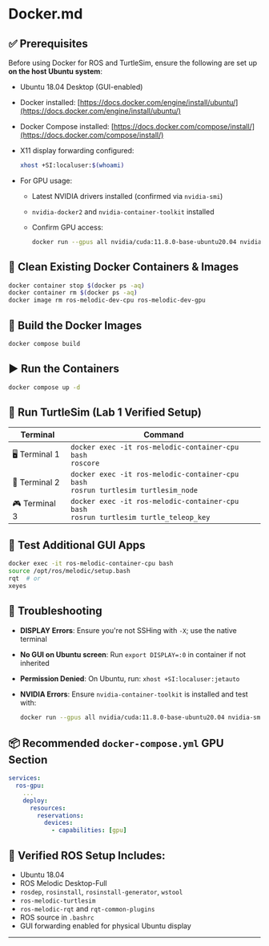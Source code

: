 # Docker.md

## ✅ Prerequisites

Before using Docker for ROS and TurtleSim, ensure the following are set up **on the host Ubuntu system**:

* Ubuntu 18.04 Desktop (GUI-enabled)
* Docker installed: [https://docs.docker.com/engine/install/ubuntu/](https://docs.docker.com/engine/install/ubuntu/)
* Docker Compose installed: [https://docs.docker.com/compose/install/](https://docs.docker.com/compose/install/)
* X11 display forwarding configured:

  ```bash
  xhost +SI:localuser:$(whoami)
  ```
* For GPU usage:

  * Latest NVIDIA drivers installed (confirmed via `nvidia-smi`)
  * `nvidia-docker2` and `nvidia-container-toolkit` installed
  * Confirm GPU access:

    ```bash
    docker run --gpus all nvidia/cuda:11.8.0-base-ubuntu20.04 nvidia-smi
    ```

## 🧹 Clean Existing Docker Containers & Images

```bash
docker container stop $(docker ps -aq)
docker container rm $(docker ps -aq)
docker image rm ros-melodic-dev-cpu ros-melodic-dev-gpu
```

## 🚀 Build the Docker Images

```bash
docker compose build
```

## ▶️ Run the Containers

```bash
docker compose up -d
```

## 🧪 Run TurtleSim (Lab 1 Verified Setup)

| Terminal       | Command                                                                                  |
| -------------- | ---------------------------------------------------------------------------------------- |
| 🖥️ Terminal 1 | `docker exec -it ros-melodic-container-cpu bash`<br>`roscore`                            |
| 🐢 Terminal 2  | `docker exec -it ros-melodic-container-cpu bash`<br>`rosrun turtlesim turtlesim_node`    |
| 🎮 Terminal 3  | `docker exec -it ros-melodic-container-cpu bash`<br>`rosrun turtlesim turtle_teleop_key` |

## 🐢 Test Additional GUI Apps

```bash
docker exec -it ros-melodic-container-cpu bash
source /opt/ros/melodic/setup.bash
rqt  # or
xeyes
```

## 🔧 Troubleshooting

* **DISPLAY Errors**: Ensure you're not SSHing with `-X`; use the native terminal
* **No GUI on Ubuntu screen**: Run `export DISPLAY=:0` in container if not inherited
* **Permission Denied**: On Ubuntu, run: `xhost +SI:localuser:jetauto`
* **NVIDIA Errors**: Ensure `nvidia-container-toolkit` is installed and test with:

  ```bash
  docker run --gpus all nvidia/cuda:11.8.0-base-ubuntu20.04 nvidia-smi
  ```

## 📦 Recommended `docker-compose.yml` GPU Section

```yaml
services:
  ros-gpu:
    ...
    deploy:
      resources:
        reservations:
          devices:
            - capabilities: [gpu]
```

## 🧾 Verified ROS Setup Includes:

* Ubuntu 18.04
* ROS Melodic Desktop-Full
* `rosdep`, `rosinstall`, `rosinstall-generator`, `wstool`
* `ros-melodic-turtlesim`
* `ros-melodic-rqt` and `rqt-common-plugins`
* ROS source in `.bashrc`
* GUI forwarding enabled for physical Ubuntu display
---
